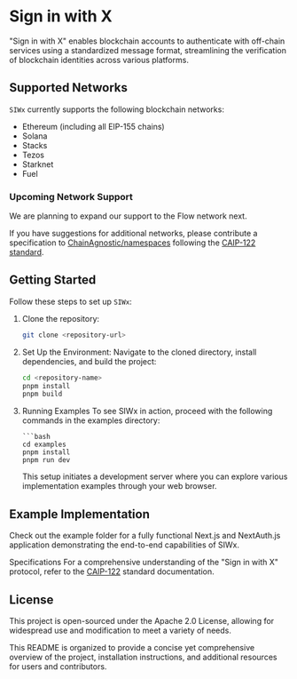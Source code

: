 # Sign in with X

"Sign in with X" enables blockchain accounts to authenticate with off-chain services using a standardized message format, streamlining the verification of blockchain identities across various platforms.

## Supported Networks

`SIWx` currently supports the following blockchain networks:

- Ethereum (including all EIP-155 chains)
- Solana
- Stacks
- Tezos
- Starknet
- Fuel

### Upcoming Network Support

We are planning to expand our support to the Flow network next.

If you have suggestions for additional networks, please contribute a specification to [ChainAgnostic/namespaces](https://github.com/ChainAgnostic/namespaces) following the [CAIP-122 standard](https://github.com/ChainAgnostic/CAIPs/blob/master/CAIPs/caip-122.md).

## Getting Started

Follow these steps to set up `SIWx`:

1.  Clone the repository:
    ```bash
    git clone <repository-url>
    ```
2.  Set Up the Environment:
    Navigate to the cloned directory, install dependencies, and build the project:
    ```bash
    cd <repository-name>
    pnpm install
    pnpm build
3.  Running Examples To see SIWx in action, proceed with the following commands in the examples directory:

        ```bash
        cd examples
        pnpm install
        pnpm run dev

    This setup initiates a development server where you can explore various implementation examples through your web browser.

## Example Implementation

Check out the example folder for a fully functional Next.js and NextAuth.js application demonstrating the end-to-end capabilities of SIWx.

Specifications
For a comprehensive understanding of the "Sign in with X" protocol, refer to the [CAIP-122](https://github.com/ChainAgnostic/CAIPs/blob/master/CAIPs/caip-122.md) standard documentation.

## License

This project is open-sourced under the Apache 2.0 License, allowing for widespread use and modification to meet a variety of needs.

This README is organized to provide a concise yet comprehensive overview of the project, installation instructions, and additional resources for users and contributors.
